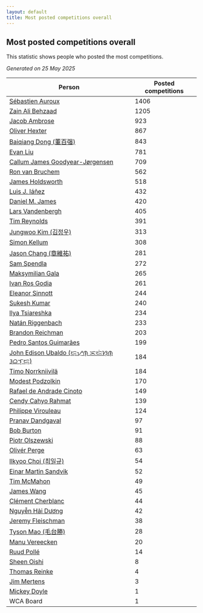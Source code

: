 ```yaml
---
layout: default
title: Most posted competitions overall
---
```

## Most posted competitions overall
This statistic shows people who posted the most competitions.

*Generated on 25 May 2025*

| Person | Posted competitions |
| --- | --- |
| [Sébastien Auroux](https://www.worldcubeassociation.org/persons/2008AURO01) | 1406 |
| [Zain Ali Behzaad](https://www.worldcubeassociation.org/persons/2019BEHZ01) | 1205 |
| [Jacob Ambrose](https://www.worldcubeassociation.org/persons/2010AMBR01) | 923 |
| [Oliver Hexter](https://www.worldcubeassociation.org/persons/2022HEXT01) | 867 |
| [Baiqiang Dong (董百强)](https://www.worldcubeassociation.org/persons/2008DONG06) | 843 |
| [Evan Liu](https://www.worldcubeassociation.org/persons/2009LIUE01) | 781 |
| [Callum James Goodyear-Jørgensen](https://www.worldcubeassociation.org/persons/2012GOOD02) | 709 |
| [Ron van Bruchem](https://www.worldcubeassociation.org/persons/2003BRUC01) | 562 |
| [James Holdsworth](https://www.worldcubeassociation.org/persons/2015HOLD01) | 518 |
| [Luis J. Iáñez](https://www.worldcubeassociation.org/persons/2009PARE02) | 432 |
| [Daniel M. James](https://www.worldcubeassociation.org/persons/2012JAME04) | 420 |
| [Lars Vandenbergh](https://www.worldcubeassociation.org/persons/2003VAND01) | 405 |
| [Tim Reynolds](https://www.worldcubeassociation.org/persons/2005REYN01) | 391 |
| [Jungwoo Kim (김정우)](https://www.worldcubeassociation.org/persons/2014KIMJ02) | 313 |
| [Simon Kellum](https://www.worldcubeassociation.org/persons/2016KELL12) | 308 |
| [Jason Chang (章維祐)](https://www.worldcubeassociation.org/persons/2023CHAN15) | 281 |
| [Sam Spendla](https://www.worldcubeassociation.org/persons/2015SPEN01) | 272 |
| [Maksymilian Gala](https://www.worldcubeassociation.org/persons/2022GALA01) | 265 |
| [Ivan Ros Godia](https://www.worldcubeassociation.org/persons/2018GODI01) | 261 |
| [Eleanor Sinnott](https://www.worldcubeassociation.org/persons/2016SINN01) | 244 |
| [Sukesh Kumar](https://www.worldcubeassociation.org/persons/2017KUMA30) | 240 |
| [Ilya Tsiareshka](https://www.worldcubeassociation.org/persons/2012TERE01) | 234 |
| [Natán Riggenbach](https://www.worldcubeassociation.org/persons/2011RIGG03) | 233 |
| [Brandon Reichman](https://www.worldcubeassociation.org/persons/2015REIC02) | 203 |
| [Pedro Santos Guimarães](https://www.worldcubeassociation.org/persons/2007GUIM01) | 199 |
| [John Edison Ubaldo (ᜇ᜔ᜌᜓ︀ᜈ᜔ ᜁᜇᜒᜐᜓ︀ᜈ᜔ ᜂᜊᜎ᜔ᜇᜓ︀)](https://www.worldcubeassociation.org/persons/2010UBAL01) | 184 |
| [Timo Norrkniivilä](https://www.worldcubeassociation.org/persons/2017NORR01) | 184 |
| [Modest Podzolkin](https://www.worldcubeassociation.org/persons/2017PODZ01) | 170 |
| [Rafael de Andrade Cinoto](https://www.worldcubeassociation.org/persons/2007CINO01) | 149 |
| [Cendy Cahyo Rahmat](https://www.worldcubeassociation.org/persons/2010RAHM02) | 139 |
| [Philippe Virouleau](https://www.worldcubeassociation.org/persons/2008VIRO01) | 124 |
| [Pranav Dandgaval](https://www.worldcubeassociation.org/persons/2017DAND01) | 97 |
| [Bob Burton](https://www.worldcubeassociation.org/persons/2003BURT01) | 91 |
| [Piotr Olszewski](https://www.worldcubeassociation.org/persons/2013OLSZ02) | 88 |
| [Olivér Perge](https://www.worldcubeassociation.org/persons/2007PERG01) | 63 |
| [Ilkyoo Choi (최일규)](https://www.worldcubeassociation.org/persons/2008CHOI04) | 54 |
| [Einar Martin Sandvik](https://www.worldcubeassociation.org/persons/2018SAND22) | 52 |
| [Tim McMahon](https://www.worldcubeassociation.org/persons/2009MCMA01) | 49 |
| [James Wang](https://www.worldcubeassociation.org/persons/2015WANG87) | 45 |
| [Clément Cherblanc](https://www.worldcubeassociation.org/persons/2014CHER05) | 44 |
| [Nguyễn Hải Dương](https://www.worldcubeassociation.org/persons/2018DUON07) | 42 |
| [Jeremy Fleischman](https://www.worldcubeassociation.org/persons/2005FLEI01) | 38 |
| [Tyson Mao (毛台勝)](https://www.worldcubeassociation.org/persons/2004MAOT02) | 28 |
| [Manu Vereecken](https://www.worldcubeassociation.org/persons/2010VERE01) | 20 |
| [Ruud Pollé](https://www.worldcubeassociation.org/persons/2019POLL04) | 14 |
| [Sheen Oishi](https://www.worldcubeassociation.org/persons/2017OISH01) | 8 |
| [Thomas Reinke](https://www.worldcubeassociation.org/persons/2018REIN04) | 4 |
| [Jim Mertens](https://www.worldcubeassociation.org/persons/2006MERT01) | 3 |
| [Mickey Doyle](https://www.worldcubeassociation.org/persons/2021DOYL02) | 1 |
| WCA Board | 1 |
